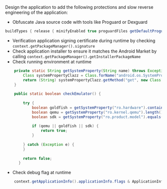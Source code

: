 Design the application to add the following protections and slow reverse engineering of the application:

*   Obfuscate Java source code with tools like Proguard or Dexguard

```gradle
buildTypes { release { minifyEnabled true proguardFiles getDefaultProguardFile('proguard-android.txt'), 'proguard-rules.pro' } }
```

*   Verification application signing certificate during runtime by checking `context.getPackageManager().signature`
*   Check application installer to ensure it matches the Android Market by calling `context.getPackageManager().getInstallerPackageName`
*   Check running environment at runtime
```java
    private static String getSystemProperty(String name) throws Exception {
        Class systemPropertyClazz = Class.forName("android.os.SystemProperties");
        return (String) systemPropertyClazz.getMethod("get", new Class[] { String.class }).invoke(systemPropertyClazz, new Object[] { name });
    }
    
    public static boolean checkEmulator() {
    
        try {
            boolean goldfish = getSystemProperty("ro.hardware").contains("goldfish");
            boolean qemu = getSystemProperty("ro.kernel.qemu").length() > 0;
            boolean sdk = getSystemProperty("ro.product.model").equals("sdk");
    
            if (qemu || goldfish || sdk) {
                return true;
            }
    
        } catch (Exception e) {
        }
    
        return false;
      }
```
*   Check debug flag at runtime
```java
    context.getApplicationInfo().applicationInfo.flags & ApplicationInfo.FLAG_DEBUGGABLE;
```